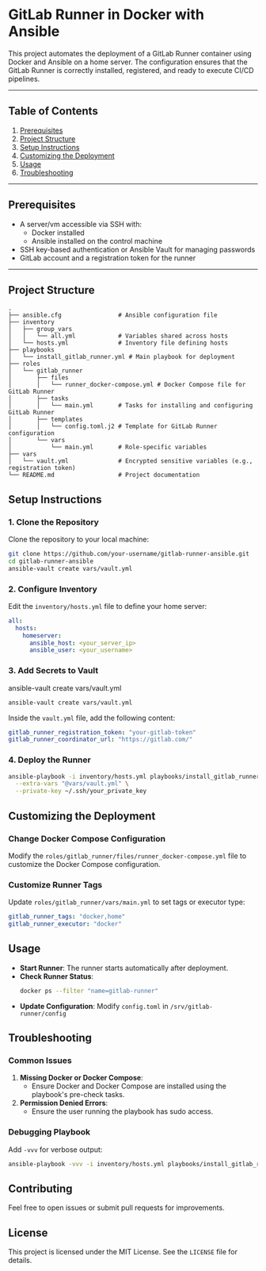 # GitLab Runner in Docker with Ansible

This project automates the deployment of a GitLab Runner container using Docker and Ansible on a home server. The configuration ensures that the GitLab Runner is correctly installed, registered, and ready to execute CI/CD pipelines.

---

## Table of Contents
1. [Prerequisites](#prerequisites)
2. [Project Structure](#project-structure)
3. [Setup Instructions](#setup-instructions)
4. [Customizing the Deployment](#customizing-the-deployment)
5. [Usage](#usage)
6. [Troubleshooting](#troubleshooting)

---

## Prerequisites

- A server/vm accessible via SSH with:
  - Docker installed
  - Ansible installed on the control machine
- SSH key-based authentication or Ansible Vault for managing passwords
- GitLab account and a registration token for the runner

---

## Project Structure

```plaintext
.
├── ansible.cfg                # Ansible configuration file
├── inventory
│   ├── group_vars
│   │   └── all.yml            # Variables shared across hosts
│   └── hosts.yml              # Inventory file defining hosts
├── playbooks
│   └── install_gitlab_runner.yml # Main playbook for deployment
├── roles
│   └── gitlab_runner
│       ├── files
│       │   └── runner_docker-compose.yml # Docker Compose file for GitLab Runner
│       ├── tasks
│       │   └── main.yml       # Tasks for installing and configuring GitLab Runner
│       ├── templates
│       │   └── config.toml.j2 # Template for GitLab Runner configuration
│       └── vars
│           └── main.yml       # Role-specific variables
├── vars
│   └── vault.yml              # Encrypted sensitive variables (e.g., registration token)
└── README.md                  # Project documentation
```
## Setup Instructions

### 1. Clone the Repository
Clone the repository to your local machine:
```bash
git clone https://github.com/your-username/gitlab-runner-ansible.git
cd gitlab-runner-ansible
ansible-vault create vars/vault.yml
```
### 2. Configure Inventory
Edit the ```inventory/hosts.yml``` file to define your home server:
```yml
all:
  hosts:
    homeserver:
      ansible_host: <your_server_ip>
      ansible_user: <your_username>
```
### 3. Add Secrets to Vault
ansible-vault create vars/vault.yml
```bash
ansible-vault create vars/vault.yml
```
Inside the ```vault.yml``` file, add the following content:
```yml
gitlab_runner_registration_token: "your-gitlab-token"
gitlab_runner_coordinator_url: "https://gitlab.com/"
```
### 4. Deploy the Runner
```bash
ansible-playbook -i inventory/hosts.yml playbooks/install_gitlab_runner.yml \
  --extra-vars "@vars/vault.yml" \
  --private-key ~/.ssh/your_private_key
```

## Customizing the Deployment

### Change Docker Compose Configuration
Modify the ```roles/gitlab_runner/files/runner_docker-compose.yml``` file to customize the Docker Compose configuration.

### Customize Runner Tags
Update ```roles/gitlab_runner/vars/main.yml``` to set tags or executor type:
```yml
gitlab_runner_tags: "docker,home"
gitlab_runner_executor: "docker"
```

## Usage

- **Start Runner**: The runner starts automatically after deployment.
- **Check Runner Status**:
    ```bash
    docker ps --filter "name=gitlab-runner"
    ```
- **Update Configuration**: Modify ```config.toml``` in ```/srv/gitlab-runner/config```

## Troubleshooting

### Common Issues

1. **Missing Docker or Docker Compose**:
    - Ensure Docker and Docker Compose are installed using the playbook's pre-check tasks.
2. **Permission Denied Errors**:
    - Ensure the user running the playbook has sudo access.

### Debugging Playbook
Add ```-vvv``` for verbose output:
```bash
ansible-playbook -vvv -i inventory/hosts.yml playbooks/install_gitlab_runner.yml
```
## Contributing

Feel free to open issues or submit pull requests for improvements.

## License
This project is licensed under the MIT License. See the ```LICENSE``` file for details.
